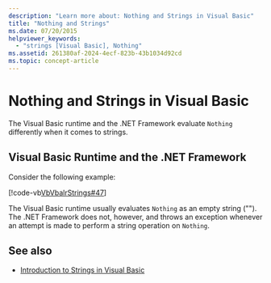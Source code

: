```yaml
---
description: "Learn more about: Nothing and Strings in Visual Basic"
title: "Nothing and Strings"
ms.date: 07/20/2015
helpviewer_keywords: 
  - "strings [Visual Basic], Nothing"
ms.assetid: 261380af-2024-4ecf-823b-43b1034d92cd
ms.topic: concept-article
---
```

# Nothing and Strings in Visual Basic

The Visual Basic runtime and the .NET Framework evaluate `Nothing` differently when it comes to strings.  
  
## Visual Basic Runtime and the .NET Framework  

 Consider the following example:  
  
 [!code-vb[VbVbalrStrings#47](~/samples/snippets/visualbasic/VS_Snippets_VBCSharp/VbVbalrStrings/VB/Class2.vb#47)]  
  
 The Visual Basic runtime usually evaluates `Nothing` as an empty string (""). The .NET Framework does not, however, and throws an exception whenever an attempt is made to perform a string operation on `Nothing`.  
  
## See also

- [Introduction to Strings in Visual Basic](introduction-to-strings.md)
